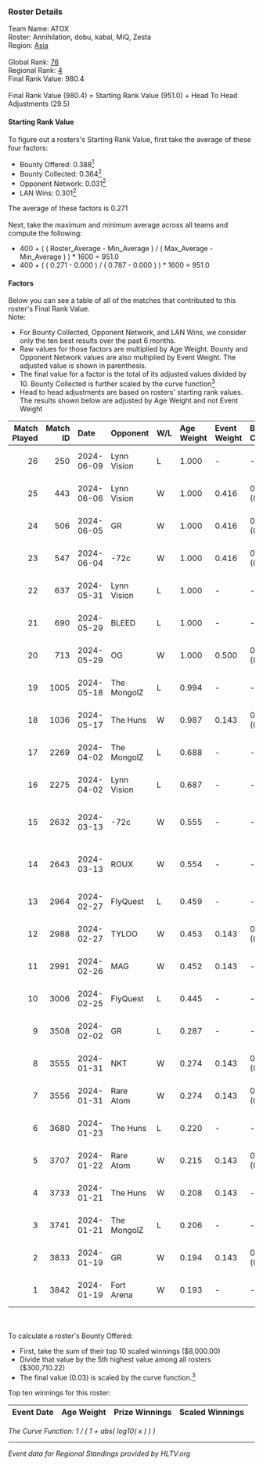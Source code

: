 ### Roster Details<br />
Team Name: ATOX<br />
Roster: Annihilation, dobu, kabal, MiQ, Zesta<br />
Region: [Asia]( ../standings_asia.md)<br />
<br />
Global Rank: [76](../standings_global.md)<br />
Regional Rank: [4]( ../standings_asia.md)<br />
Final Rank Value:  980.4<br />
<br />
Final Rank Value (980.4) = Starting Rank Value (951.0) + Head To Head Adjustments (29.5)<br />

#### Starting Rank Value<br />
To figure out a rosters's Starting Rank Value, first take the average of these four factors:<br />
- Bounty Offered: 0.388[<sup>1</sup>](#table2)
- Bounty Collected: 0.364[<sup>2</sup>](#table1)
- Opponent Network: 0.031[<sup>2</sup>](#table1)
- LAN Wins: 0.301[<sup>2</sup>](#table1)

The average of these factors is 0.271<br />
<br />
Next, take the maximum and minimum average across all teams and compute the following:<br />
- 400 + ( ( Roster_Average - Min_Average ) / ( Max_Average - Min_Average ) ) * 1600 = 951.0
- 400 + ( ( 0.271 - 0.000 ) / ( 0.787 - 0.000 ) ) * 1600 = 951.0


#### Factors<br />
Below you can see a table of all of the matches that contributed to this roster's Final Rank Value.<br />
Note:<br />

- For Bounty Collected, Opponent Network, and LAN Wins, we consider only the ten best results over the past 6 months.
- Raw values for those factors are multiplied by Age Weight. Bounty and Opponent Network values are also multiplied by Event Weight. The adjusted value is shown in parenthesis.
- The final value for a factor is the total of its adjusted values divided by 10. Bounty Collected is further scaled by the curve function[<sup>3</sup>](#curveFunction)
- Head to head adjustments are based on rosters' starting rank values. The results shown below are adjusted by Age Weight and not Event Weight
<span id="table1"></span><br />


| Match Played | Match ID | Date       | Opponent    | W/L | Age Weight | Event Weight | Bounty Collected | Opponent Network | LAN Wins  | H2H Adj. | Roster                                |
| -: | -: | :- | :- | :- | :- | :- | :- | :- | :- | -: | :- |
|           26 |      250 | 2024-06-09 | Lynn Vision | L   | 1.000      | -            | -                | -                | -         |    -9.03 | Annihilation, dobu, kabal, MiQ, Zesta |
|           25 |      443 | 2024-06-06 | Lynn Vision | W   | 1.000      | 0.416        | 0.126 (0.052)    | 0.258 (0.107)    | 0 (0.000) |    22.79 | Annihilation, dobu, kabal, MiQ, Zesta |
|           24 |      506 | 2024-06-05 | GR          | W   | 1.000      | 0.416        | 0.011 (0.004)    | 0.119 (0.049)    | 0 (0.000) |     5.03 | Annihilation, dobu, kabal, MiQ, Zesta |
|           23 |      547 | 2024-06-04 | -72c        | W   | 1.000      | 0.416        | 0.004 (0.002)    | -                | 0 (0.000) |     2.87 | Annihilation, dobu, kabal, MiQ, Zesta |
|           22 |      637 | 2024-05-31 | Lynn Vision | L   | 1.000      | -            | -                | -                | -         |    -7.97 | Annihilation, dobu, kabal, MiQ, Zesta |
|           21 |      690 | 2024-05-29 | BLEED       | L   | 1.000      | -            | -                | -                | -         |    -4.89 | Annihilation, dobu, kabal, MiQ, Zesta |
|           20 |      713 | 2024-05-29 | OG          | W   | 1.000      | 0.500        | 0.235 (0.118)    | 0.253 (0.127)    | 1 (1.000) |    26.12 | Annihilation, dobu, kabal, MiQ, Zesta |
|           19 |     1005 | 2024-05-18 | The MongolZ | L   | 0.994      | -            | -                | -                | -         |    -0.20 | Annihilation, dobu, kabal, MiQ, Zesta |
|           18 |     1036 | 2024-05-17 | The Huns    | W   | 0.987      | 0.143        | 0.000 (0.000)    | 0.065 (0.009)    | 1 (0.987) |     2.48 | Annihilation, dobu, kabal, MiQ, Zesta |
|           17 |     2269 | 2024-04-02 | The MongolZ | L   | 0.688      | -            | -                | -                | -         |    -0.13 | Annihilation, dobu, kabal, MiQ, Zesta |
|           16 |     2275 | 2024-04-02 | Lynn Vision | L   | 0.687      | -            | -                | -                | -         |    -4.58 | Annihilation, dobu, kabal, MiQ, Zesta |
|           15 |     2632 | 2024-03-13 | -72c        | W   | 0.555      | -            | -                | -                | 0 (0.000) |     0.79 | dobu, FlyNN, kabal, MiQ, Zesta        |
|           14 |     2643 | 2024-03-13 | ROUX        | W   | 0.554      | -            | -                | -                | 0 (0.000) |     0.78 | dobu, FlyNN, kabal, MiQ, Zesta        |
|           13 |     2964 | 2024-02-27 | FlyQuest    | L   | 0.459      | -            | -                | -                | -         |    -1.16 | AccuracyTG, dobu, kabal, MiQ, Zesta   |
|           12 |     2988 | 2024-02-27 | TYLOO       | W   | 0.453      | 0.143        | 0.003 (0.000)    | 0.093 (0.006)    | 1 (0.453) |     3.80 | AccuracyTG, dobu, kabal, MiQ, Zesta   |
|           11 |     2991 | 2024-02-26 | MAG         | W   | 0.452      | 0.143        | -                | 0.074 (0.005)    | 1 (0.452) |     1.24 | AccuracyTG, dobu, kabal, MiQ, Zesta   |
|           10 |     3006 | 2024-02-25 | FlyQuest    | L   | 0.445      | -            | -                | -                | -         |    -1.10 | AccuracyTG, dobu, kabal, MiQ, Zesta   |
|            9 |     3508 | 2024-02-02 | GR          | L   | 0.287      | -            | -                | -                | -         |    -7.40 | AccuracyTG, dobu, kabal, MiQ, Zesta   |
|            8 |     3555 | 2024-01-31 | NKT         | W   | 0.274      | 0.143        | 0.003 (0.000)    | -                | 0 (0.000) |     1.70 | AccuracyTG, dobu, kabal, MiQ, Zesta   |
|            7 |     3556 | 2024-01-31 | Rare Atom   | W   | 0.274      | 0.143        | 0.009 (0.000)    | 0.071 (0.003)    | -         |     1.57 | AccuracyTG, dobu, kabal, MiQ, Zesta   |
|            6 |     3680 | 2024-01-23 | The Huns    | L   | 0.220      | -            | -                | -                | -         |    -6.38 | AccuracyTG, dobu, kabal, MiQ, Zesta   |
|            5 |     3707 | 2024-01-22 | Rare Atom   | W   | 0.215      | 0.143        | 0.009 (0.000)    | 0.071 (0.002)    | -         |     1.22 | AccuracyTG, dobu, kabal, MiQ, Zesta   |
|            4 |     3733 | 2024-01-21 | The Huns    | W   | 0.208      | 0.143        | -                | 0.065 (0.002)    | -         |     0.53 | AccuracyTG, dobu, kabal, MiQ, Zesta   |
|            3 |     3741 | 2024-01-21 | The MongolZ | L   | 0.206      | -            | -                | -                | -         |    -0.02 | AccuracyTG, dobu, kabal, MiQ, Zesta   |
|            2 |     3833 | 2024-01-19 | GR          | W   | 0.194      | 0.143        | 0.011 (0.000)    | 0.119 (0.003)    | -         |     1.14 | AccuracyTG, dobu, kabal, MiQ, Zesta   |
|            1 |     3842 | 2024-01-19 | Fort Arena  | W   | 0.193      | -            | -                | -                | -         |     0.27 | AccuracyTG, dobu, kabal, MiQ, Zesta   |

<br />
<span id="table2"></span><br />
To calculate a roster's Bounty Offered:<br />

- First, take the sum of their top 10 scaled winnings ($8,000.00)
- Divide that value by the 5th highest value among all rosters ($300,710.22)
- The final value (0.03) is scaled by the curve function.[<sup>3</sup>](#curveFunction)

Top ten winnings for this roster:<br />

| Event Date | Age Weight | Prize Winnings | Scaled Winnings |
| :- | -: | :- | :- |


<span id="curveFunction"></span>_The Curve Function: 1 / ( 1 + abs( log10( x ) ) )_<br />

---
_Event data for Regional Standings provided by HLTV.org_<br />
